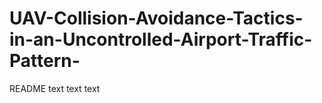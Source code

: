 # UAV-Collision-Avoidance-Tactics-in-an-Uncontrolled-Airport-Traffic-Pattern-

README
text text text
